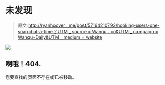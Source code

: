 # 未发现

> 原文:[http://ryanhoover . me/post/57164210793/hooking-users-one-snapchat-a-time？UTM _ source = Wanqu . co&UTM _ campaign = Wanqu+Daily&UTM _ medium = website](http://ryanhoover.me/post/57164210793/hooking-users-one-snapchat-at-a-time?utm_source=wanqu.co&utm_campaign=Wanqu+Daily&utm_medium=website)

![](../Images/4baad31dd5676da34c9862a40579ad26.png)

## 啊哦！404.

您要查找的页面不存在或已被移动。